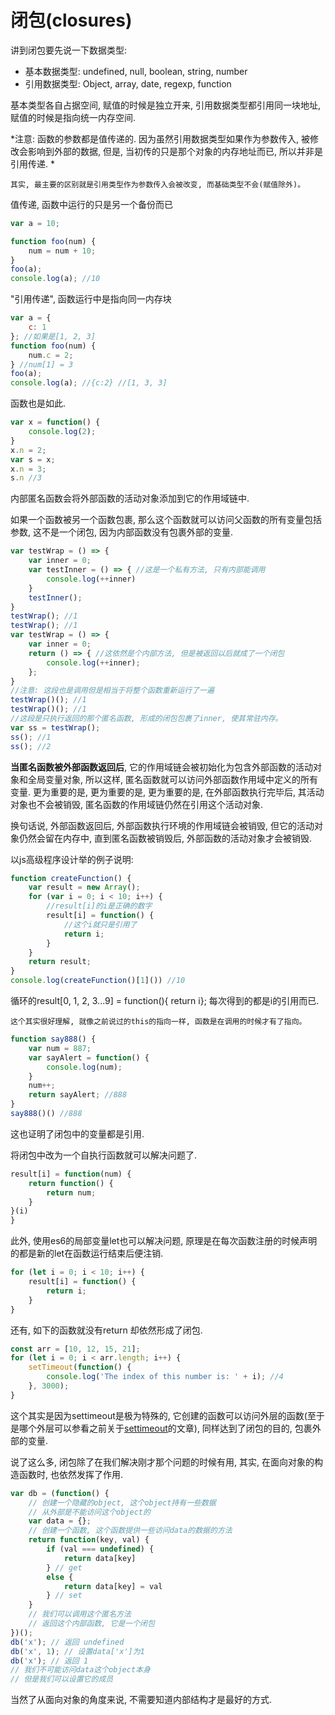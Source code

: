 # 闭包(closures)

讲到闭包要先说一下数据类型: 

* 基本数据类型: undefined, null, boolean, string, number
* 引用数据类型: Object, array, date, regexp, function

基本类型各自占据空间, 赋值的时候是独立开来, 引用数据类型都引用同一块地址, 赋值的时候是指向统一内存空间. 

*注意: 函数的参数都是值传递的. 因为虽然引用数据类型如果作为参数传入, 被修改会影响到外部的数据, 但是, 当初传的只是那个对象的内存地址而已, 所以并非是引用传递. *

`其实, 最主要的区别就是引用类型作为参数传入会被改变, 而基础类型不会(赋值除外)。 ` 

值传递, 函数中运行的只是另一个备份而已

``` js
var a = 10;

function foo(num) {
    num = num + 10;
}
foo(a);
console.log(a); //10
```

"引用传递", 函数运行中是指向同一内存块

``` js
var a = {
    c: 1
}; //如果是[1, 2, 3]
function foo(num) {
    num.c = 2;
} //num[1] = 3
foo(a);
console.log(a); //{c:2} //[1, 3, 3]
```

函数也是如此. 

``` js
var x = function() {
    console.log(2);
}
x.n = 2;
var s = x;
x.n = 3;
s.n //3
```

内部匿名函数会将外部函数的活动对象添加到它的作用域链中. 

如果一个函数被另一个函数包裹, 那么这个函数就可以访问父函数的所有变量包括参数, 这不是一个闭包, 因为内部函数没有包裹外部的变量. 

``` js
var testWrap = () => {
    var inner = 0;
    var testInner = () => { //这是一个私有方法, 只有内部能调用
        console.log(++inner)
    }
    testInner();
}
testWrap(); //1
testWrap(); //1
var testWrap = () => {
    var inner = 0;
    return () => { //这依然是个内部方法, 但是被返回以后就成了一个闭包
        console.log(++inner);
    };
}
//注意: 这段也是调用但是相当于将整个函数重新运行了一遍
testWrap()(); //1
testWrap()(); //1
//这段是只执行返回的那个匿名函数, 形成的闭包包裹了inner, 使其常驻内存。 
var ss = testWrap();
ss(); //1
ss(); //2
```

**当匿名函数被外部函数返回后**, 它的作用域链会被初始化为包含外部函数的活动对象和全局变量对象, 所以这样, 匿名函数就可以访问外部函数作用域中定义的所有变量. 
更为重要的是, 更为重要的是, 更为重要的是, 在外部函数执行完毕后, 其活动对象也不会被销毁, 匿名函数的作用域链仍然在引用这个活动对象. 

换句话说, 外部函数返回后, 外部函数执行环境的作用域链会被销毁, 但它的活动对象仍然会留在内存中, 直到匿名函数被销毁后, 外部函数的活动对象才会被销毁. 

以js高级程序设计举的例子说明: 

``` js
function createFunction() {
    var result = new Array();
    for (var i = 0; i < 10; i++) {
        //result[i]的i是正确的数字
        result[i] = function() {
            //这个i就只是引用了
            return i;
        }
    }
    return result;
}
console.log(createFunction()[1]()) //10
```

循环的result[0, 1, 2, 3...9] = function(){ return i}; 每次得到的都是i的引用而已. 

`这个其实很好理解, 就像之前说过的this的指向一样, 函数是在调用的时候才有了指向。 ` 

``` js
function say888() {
    var num = 887;
    var sayAlert = function() {
        console.log(num);
    }
    num++;
    return sayAlert; //888
}
say888()() //888
```

这也证明了闭包中的变量都是引用. 

将闭包中改为一个自执行函数就可以解决问题了. 

``` js
result[i] = function(num) {
    return function() {
        return num;
    }
}(i)
}
```

此外, 使用es6的局部变量let也可以解决问题, 原理是在每次函数注册的时候声明的都是新的let在函数运行结束后便注销. 

``` js
for (let i = 0; i < 10; i++) {
    result[i] = function() {
        return i;
    }
}
```

还有, 如下的函数就没有return 却依然形成了闭包. 

``` js
const arr = [10, 12, 15, 21];
for (let i = 0; i < arr.length; i++) {
    setTimeout(function() {
        console.log('The index of this number is: ' + i); //4
    }, 3000);
}
```

这个其实是因为settimeout是极为特殊的, 它创建的函数可以访问外层的函数(至于是哪个外层可以参看之前关于[settimeout](http://www.cnblogs.com/mydia/p/6626306.html)的文章), 同样达到了闭包的目的, 包裹外部的变量. 

说了这么多, 闭包除了在我们解决刚才那个问题的时候有用, 其实, 在面向对象的构造函数时, 也依然发挥了作用. 

``` js
var db = (function() {
    // 创建一个隐藏的object, 这个object持有一些数据
    // 从外部是不能访问这个object的
    var data = {};
    // 创建一个函数, 这个函数提供一些访问data的数据的方法
    return function(key, val) {
        if (val === undefined) {
            return data[key]
        } // get
        else {
            return data[key] = val
        } // set
    }
    // 我们可以调用这个匿名方法
    // 返回这个内部函数, 它是一个闭包
})();
db('x'); // 返回 undefined
db('x', 1); // 设置data['x']为1
db('x'); // 返回 1
// 我们不可能访问data这个object本身
// 但是我们可以设置它的成员
```

当然了从面向对象的角度来说, 不需要知道内部结构才是最好的方式. 

